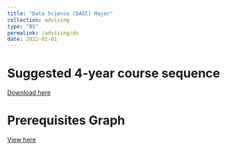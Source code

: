 ```yaml
---
title: "Data Science (DASC) Major"
collection: advising
type: "BS"
permalink: /advising/ds
date: 2022-01-01
---
```


Suggested 4-year course sequence
======
[Download here](http://csfaculty.tcu.edu/ma/DASC/DASC-Four-Year-Plan.pdf)

Prerequisites Graph
======
[View here](http://csfaculty.tcu.edu/ma/DASC/Prerequisites-Graph.pdf)

